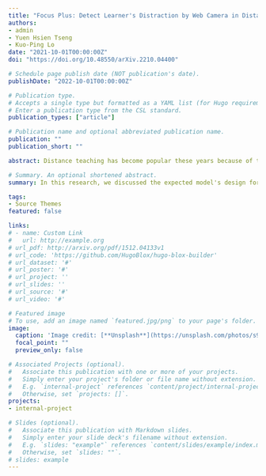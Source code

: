 ```yaml
---
title: "Focus Plus: Detect Learner's Distraction by Web Camera in Distance Teaching"
authors:
- admin
- Yuen Hsien Tseng
- Kuo-Ping Lo
date: "2021-10-01T00:00:00Z"
doi: "https://doi.org/10.48550/arXiv.2210.04400"

# Schedule page publish date (NOT publication's date).
publishDate: "2022-10-01T00:00:00Z"

# Publication type.
# Accepts a single type but formatted as a YAML list (for Hugo requirements).
# Enter a publication type from the CSL standard.
publication_types: ["article"]

# Publication name and optional abbreviated publication name.
publication: ""
publication_short: ""

abstract: Distance teaching has become popular these years because of the COVID-19 epidemic. However, both students and teachers face several challenges in distance teaching, like being easy to distract. We proposed Focus+, a system designed to detect learners' status with the latest AI technology from their web camera to solve such challenges. By doing so, teachers can know students' status, and students can regulate their learning experience. In this research, we will discuss the expected model's design for training and evaluating the AI detection model of Focus+.

# Summary. An optional shortened abstract.
summary: In this research, we discussed the expected model's design for training and evaluating the AI detection model of Focus+.

tags:
- Source Themes
featured: false

links:
# - name: Custom Link
#   url: http://example.org
# url_pdf: http://arxiv.org/pdf/1512.04133v1
# url_code: 'https://github.com/HugoBlox/hugo-blox-builder'
# url_dataset: '#'
# url_poster: '#'
# url_project: ''
# url_slides: ''
# url_source: '#'
# url_video: '#'

# Featured image
# To use, add an image named `featured.jpg/png` to your page's folder. 
image:
  caption: 'Image credit: [**Unsplash**](https://unsplash.com/photos/s9CC2SKySJM)'
  focal_point: ""
  preview_only: false

# Associated Projects (optional).
#   Associate this publication with one or more of your projects.
#   Simply enter your project's folder or file name without extension.
#   E.g. `internal-project` references `content/project/internal-project/index.md`.
#   Otherwise, set `projects: []`.
projects:
- internal-project

# Slides (optional).
#   Associate this publication with Markdown slides.
#   Simply enter your slide deck's filename without extension.
#   E.g. `slides: "example"` references `content/slides/example/index.md`.
#   Otherwise, set `slides: ""`.
# slides: example
---
```

